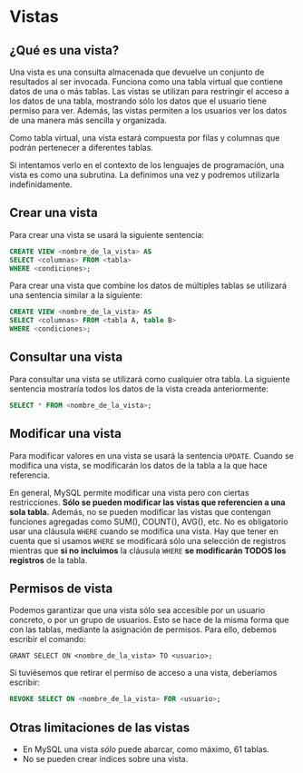 # Vistas

## ¿Qué es una vista?

Una vista es una consulta almacenada que devuelve un conjunto de resultados al ser invocada. Funciona como una tabla virtual que contiene datos de una o más tablas. Las vistas se utilizan para restringir el acceso a los datos de una tabla, mostrando sólo los datos que el usuario tiene permiso para ver. Además, las vistas permiten a los usuarios ver los datos de una manera más sencilla y organizada.

Como tabla virtual, una vista estará compuesta por filas y columnas que podrán pertenecer a diferentes tablas.

Si intentamos verlo en el contexto de los lenguajes de programación, una vista es como una subrutina. La definimos una vez y podremos utilizarla indefinidamente.

## Crear una vista

Para crear una vista se usará la siguiente sentencia:

```sql
CREATE VIEW <nombre_de_la_vista> AS
SELECT <columnas> FROM <tabla>
WHERE <condiciones>;
```

Para crear una vista que combine los datos de múltiples tablas se utilizará una sentencia similar a la siguiente:

```sql
CREATE VIEW <nombre_de_la_vista> AS
SELECT <columnas> FROM <tabla A, table B>
WHERE <condiciones>;
```

## Consultar una vista

Para consultar una vista se utilizará como cualquier otra tabla. La siguiente sentencia mostraría todos los datos de la vista creada anteriormente:

```sql
SELECT * FROM <nombre_de_la_vista>;
```

## Modificar una vista

Para modificar valores en una vista se usará la sentencia `UPDATE`. Cuando se modifica una vista, se modificarán los datos de la tabla a la que hace referencia.

En general, MySQL permite modificar una vista pero con ciertas restricciones. **Sólo se pueden modificar las vistas que referencien a una sola tabla.** Además, no se pueden modificar las vistas que contengan funciones agregadas como SUM(), COUNT(), AVG(), etc. No es obligatorio usar una cláusula `WHERE` cuando se modifica una vista. Hay que tener en cuenta que si usamos `WHERE` se modificará sólo una selección de registros mientras que **si no incluimos** la cláusula `WHERE` **se modificarán TODOS los registros** de la tabla.

## Permisos de vista

Podemos garantizar que una vista sólo sea accesible por un usuario concreto, o por un grupo de usuarios. Esto se hace de la misma forma que con las tablas, mediante la asignación de permisos. Para ello, debemos escribir el comando:

```
GRANT SELECT ON <nombre_de_la_vista> TO <usuario>;
```

Si tuviésemos que retirar el permiso de acceso a una vista, deberíamos escribir:

```sql
REVOKE SELECT ON <nombre_de_la_vista> FOR <usuario>;
```

## Otras limitaciones de las vistas

* En MySQL una vista *sólo* puede abarcar, como máximo, 61 tablas.
* No se pueden crear índices sobre una vista.
